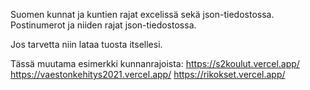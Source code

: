 Suomen kunnat ja kuntien rajat excelissä sekä json-tiedostossa.
Postinumerot ja niiden rajat json-tiedostossa.

Jos tarvetta niin lataa tuosta itsellesi.

Tässä muutama esimerkki kunnanrajoista:
https://s2koulut.vercel.app/
https://vaestonkehitys2021.vercel.app/
https://rikokset.vercel.app/